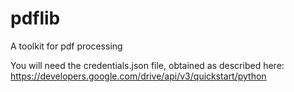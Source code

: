 # pdflib
A toolkit for pdf processing

You will need the credentials.json file, obtained as described here:
https://developers.google.com/drive/api/v3/quickstart/python

